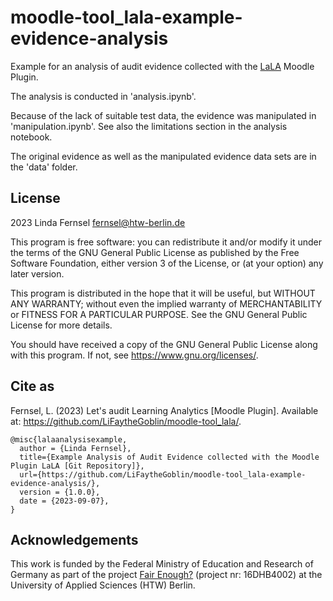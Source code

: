 # moodle-tool_lala-example-evidence-analysis
Example for an analysis of audit evidence collected with the [LaLA](https://github.com/LiFaytheGoblin/moodle-tool_lala) Moodle Plugin. 

The analysis is conducted in 'analysis.ipynb'.

Because of the lack of suitable test data, the evidence was manipulated in 'manipulation.ipynb'. 
See also the limitations section in the analysis notebook.

The original evidence as well as the manipulated evidence data sets are in the 'data' folder.

## License ##

2023 Linda Fernsel fernsel@htw-berlin.de

This program is free software: you can redistribute it and/or modify it under the terms of the GNU General Public License as published by the Free Software Foundation, either version 3 of the License, or (at your option) any later version.

This program is distributed in the hope that it will be useful, but WITHOUT ANY WARRANTY; without even the implied warranty of MERCHANTABILITY or FITNESS FOR A PARTICULAR PURPOSE. See the GNU General Public License for more details.

You should have received a copy of the GNU General Public License along with this program. If not, see https://www.gnu.org/licenses/.

## Cite as ##
Fernsel, L. (2023) Let's audit Learning Analytics [Moodle Plugin]. Available at: https://github.com/LiFaytheGoblin/moodle-tool_lala/.

```biblatex
@misc{lalaanalysisexample,
  author = {Linda Fernsel},
  title={Example Analysis of Audit Evidence collected with the Moodle Plugin LaLA [Git Repository]}, 
  url={https://github.com/LiFaytheGoblin/moodle-tool_lala-example-evidence-analysis/}, 
  version = {1.0.0},
  date = {2023-09-07},
}
```

## Acknowledgements ##
This work is funded by the Federal Ministry of Education and Research of Germany as part of the project [Fair Enough?](https://iug.htw-berlin.de/projekte/fair-enough/)
(project nr: 16DHB4002) at the University of Applied Sciences (HTW) Berlin.

